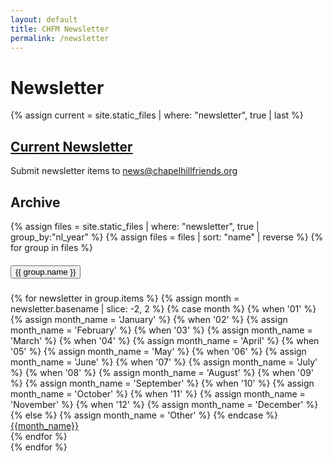 ```yaml
---
layout: default
title: CHFM Newsletter
permalink: /newsletter
---
```


<div class="container-fluid" id="content">
  <div class="row pagecontent px-auto">
    <div class="col-12"><h1>Newsletter</h1></div>
    <div class="col-12 col-md-9">
      {% assign current = site.static_files | where: "newsletter", true | last %}
      <h2 class="mt-1 mb-2"><a href="{{ site.baseurl }}{{ current.path}}" target="\_new">Current Newsletter <span class="fas fa-file-alt"></span></a></h2>
      <p><object class="d-none d-md-block" data="{{ site.baseurl }}{{ current.path }}" type="application/pdf" width="100%" height="600px" internalinstanceid="6"></object></p>
      <p>Submit newsletter items to <a href="mailto:news@chapelhillfriends.org">news@chapelhillfriends.org</a></p>
    </div>
    <div class="col col-md-3">
      <h2 class="mt-1 mb-2">Archive</h2>
      <div class="accordion" id="newsletterAccordion">
        {% assign files = site.static_files | where: "newsletter", true | group_by:"nl_year" %}
        {% assign files = files | sort: "name" | reverse %}
        {% for group in files %}
          <div class="card">
            <div class="card-header" id="heading-{{group.name}}">
              <h5 class="mb-0">
                <button class="btn btn-link" type="button" data-toggle="collapse" data-target="#year-{{ group.name }}" aria-expanded="true" aria-controls="{{ group.name }}">
                  {{ group.name }}
                </button>
              </h5>
            </div> 
            <div id="year-{{ group.name }}" class="collapse" aria-labelledby="heading-{{group.name}}" data-parent="#newsletterAccordion">
              <div class="card-body">
                {% for newsletter in group.items %}
                  {% assign month = newsletter.basename | slice: -2, 2 %}
                  {% case month %}
                    {% when '01' %}
                      {% assign month_name = 'January' %}
                    {% when '02' %}
                      {% assign month_name = 'February' %}
                    {% when '03' %}
                      {% assign month_name = 'March' %}
                    {% when '04' %}
                      {% assign month_name = 'April' %}
                    {% when '05' %}
                      {% assign month_name = 'May' %}
                    {% when '06' %}
                      {% assign month_name = 'June' %}
                    {% when '07' %}
                      {% assign month_name = 'July' %}
                    {% when '08' %}
                      {% assign month_name = 'August' %}
                    {% when '09' %}
                      {% assign month_name = 'September' %}
                    {% when '10' %}
                      {% assign month_name = 'October' %}
                    {% when '11' %}
                      {% assign month_name = 'November' %}
                    {% when '12' %}
                      {% assign month_name = 'December' %}
                    {% else %}
                      {% assign month_name = 'Other' %}
                  {% endcase %}
                  <a href="{{ site.baseurl }}{{ newsletter.path }}">{{month_name}}</a><br />
                {% endfor %}
              </div>
            </div>
          </div>
        {% endfor %}
      </div>
    </div>
  </div>
</div>
